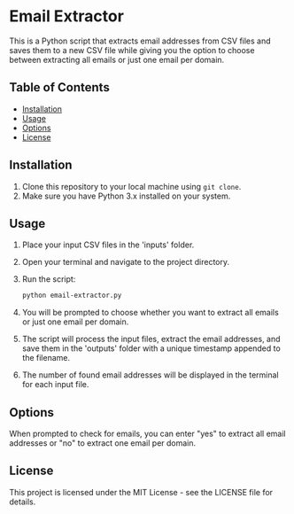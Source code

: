 # Email Extractor

This is a Python script that extracts email addresses from CSV files and saves them to a new CSV file while giving you the option to choose between extracting all emails or just one email per domain.

## Table of Contents

- [Installation](#installation)
- [Usage](#usage)
- [Options](#options)
- [License](#license)

## Installation

1. Clone this repository to your local machine using `git clone`.
2. Make sure you have Python 3.x installed on your system.

## Usage

1. Place your input CSV files in the 'inputs' folder.
2. Open your terminal and navigate to the project directory.
3. Run the script:

   ```bash
   python email-extractor.py
4. You will be prompted to choose whether you want to extract all emails or just one email per domain.
5. The script will process the input files, extract the email addresses, and save them in the 'outputs' folder with a unique timestamp appended to the filename.
6. The number of found email addresses will be displayed in the terminal for each input file.

## Options
When prompted to check for emails, you can enter "yes" to extract all email addresses or "no" to extract one email per domain.

## License
This project is licensed under the MIT License - see the LICENSE file for details.
